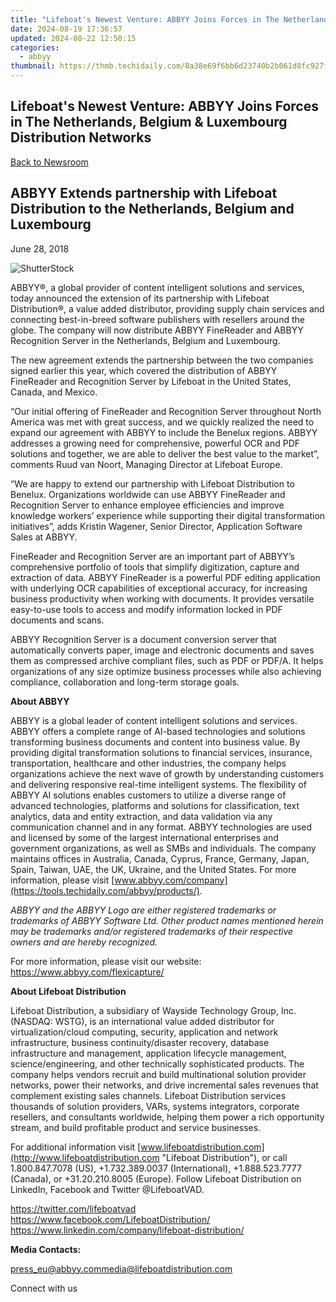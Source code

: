 ```yaml
---
title: "Lifeboat's Newest Venture: ABBYY Joins Forces in The Netherlands, Belgium & Luxembourg Distribution Networks"
date: 2024-08-19 17:36:57
updated: 2024-08-22 12:50:15
categories:
  - abbyy
thumbnail: https://thmb.techidaily.com/8a38e69f6bb6d23740b2b061d8fc927f2b1d57e63f504706f437480fcde8cc73.jpg
---
```


## Lifeboat's Newest Venture: ABBYY Joins Forces in The Netherlands, Belgium & Luxembourg Distribution Networks

[Back to Newsroom](https://tools.techidaily.com/abbyy/products/)

## ABBYY Extends partnership with Lifeboat Distribution to the Netherlands, Belgium and Luxembourg

June 28, 2018

![ShutterStock](https://content.abbyy.com/-/media/project/abbyy/abbyy/branchtemplates/shutterstock_1272462163_1296-x-729.jpg?h=729&iar=0&w=1296)

ABBYY®, a global provider of content intelligent solutions and services, today announced the extension of its partnership with Lifeboat Distribution®, a value added distributor, providing supply chain services and connecting best-in-breed software publishers with resellers around the globe. The company will now distribute ABBYY FineReader and ABBYY Recognition Server in the Netherlands, Belgium and Luxembourg. 

The new agreement extends the partnership between the two companies signed earlier this year, which covered the distribution of ABBYY FineReader and Recognition Server by Lifeboat in the United States, Canada, and Mexico.

“Our initial offering of FineReader and Recognition Server throughout North America was met with great success, and we quickly realized the need to expand our agreement with ABBYY to include the Benelux regions. ABBYY addresses a growing need for comprehensive, powerful OCR and PDF solutions and together, we are able to deliver the best value to the market”, comments Ruud van Noort, Managing Director at Lifeboat Europe.

“We are happy to extend our partnership with Lifeboat Distribution to Benelux. Organizations worldwide can use ABBYY FineReader and Recognition Server to enhance employee efficiencies and improve knowledge workers’ experience while supporting their digital transformation initiatives”, adds Kristin Wagener, Senior Director, Application Software Sales at ABBYY.

FineReader and Recognition Server are an important part of ABBYY’s comprehensive portfolio of tools that simplify digitization, capture and extraction of data. ABBYY FineReader is a powerful PDF editing application with underlying OCR capabilities of exceptional accuracy, for increasing business productivity when working with documents. It provides versatile easy-to-use tools to access and modify information locked in PDF documents and scans.

ABBYY Recognition Server is a document conversion server that automatically converts paper, image and electronic documents and saves them as compressed archive compliant files, such as PDF or PDF/A. It helps organizations of any size optimize business processes while also achieving compliance, collaboration and long-term storage goals.  
  
**About ABBYY** 

ABBYY is a global leader of content intelligent solutions and services. ABBYY offers a complete range of AI-based technologies and solutions transforming business documents and content into business value. By providing digital transformation solutions to financial services, insurance, transportation, healthcare and other industries, the company helps organizations achieve the next wave of growth by understanding customers and delivering responsive real-time intelligent systems. The flexibility of ABBYY AI solutions enables customers to utilize a diverse range of advanced technologies, platforms and solutions for classification, text analytics, data and entity extraction, and data validation via any communication channel and in any format. ABBYY technologies are used and licensed by some of the largest international enterprises and government organizations, as well as SMBs and individuals. The company maintains offices in Australia, Canada, Cyprus, France, Germany, Japan, Spain, Taiwan, UAE, the UK, Ukraine, and the United States. For more information, please visit [www.abbyy.com/company](https://tools.techidaily.com/abbyy/products/).

_ABBYY and the ABBYY Logo are either registered trademarks or trademarks of ABBYY Software Ltd. Other product names mentioned herein may be trademarks and/or registered trademarks of their respective owners and are hereby recognized._

For more information, please visit our website: <https://www.abbyy.com/flexicapture/>

**About Lifeboat Distribution**

Lifeboat Distribution, a subsidiary of Wayside Technology Group, Inc. (NASDAQ: WSTG), is an international value added distributor for virtualization/cloud computing, security, application and network infrastructure, business continuity/disaster recovery, database infrastructure and management, application lifecycle management, science/engineering, and other technically sophisticated products. The company helps vendors recruit and build multinational solution provider networks, power their networks, and drive incremental sales revenues that complement existing sales channels. Lifeboat Distribution services thousands of solution providers, VARs, systems integrators, corporate resellers, and consultants worldwide, helping them power a rich opportunity stream, and build profitable product and service businesses.

For additional information visit [www.lifeboatdistribution.com](http://www.lifeboatdistribution.com "Lifeboat Distribution"), or call 1.800.847.7078 (US), +1.732.389.0037 (International), +1.888.523.7777 (Canada), or +31.20.210.8005 (Europe). Follow Lifeboat Distribution on LinkedIn, Facebook and Twitter @LifeboatVAD.

<https://twitter.com/lifeboatvad>  
<https://www.facebook.com/LifeboatDistribution/>   
<https://www.linkedin.com/company/lifeboat-distribution/>

**Media Contacts:**

[press\_eu@abbyy.com](https://tools.techidaily.com/abbyy/products/)[media@lifeboatdistribution.com](https://tools.techidaily.com/abbyy/products/)  
  
  
Connect with us

<ins class="adsbygoogle"
     style="display:block"
     data-ad-format="autorelaxed"
     data-ad-client="ca-pub-7571918770474297"
     data-ad-slot="1223367746"></ins>



<ins class="adsbygoogle"
     style="display:block"
     data-ad-client="ca-pub-7571918770474297"
     data-ad-slot="8358498916"
     data-ad-format="auto"
     data-full-width-responsive="true"></ins>
